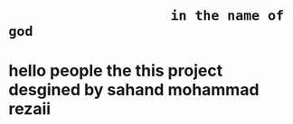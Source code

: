 
#

<h1>

                        in the name of god
  
</h1>

#

#

<h1>
  
hello people the this project desgined by sahand mohammad rezaii

</h1>

#
